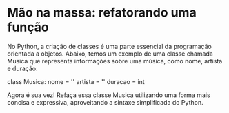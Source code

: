 # Mão na massa: refatorando uma função

No Python, a criação de classes é uma parte essencial da programação orientada a objetos. Abaixo, temos um exemplo de uma classe chamada Musica que representa informações sobre uma música, como nome, artista e duração:

class Musica:
    nome = ''
    artista = ''
    duracao = int

Agora é sua vez! Refaça essa classe Musica utilizando uma forma mais concisa e expressiva, aproveitando a sintaxe simplificada do Python.
